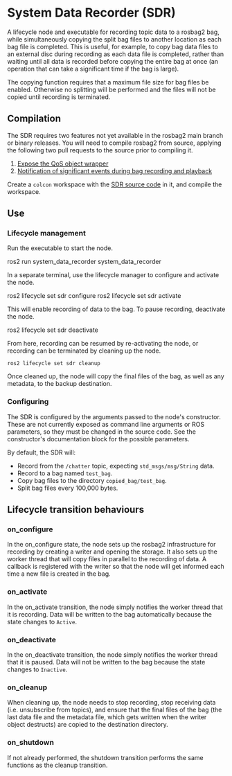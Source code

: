 # System Data Recorder (SDR)


A lifecycle node and executable for recording topic data to a rosbag2 bag, while simultaneously copying the split bag files to another location as each bag file is completed.
This is useful, for example, to copy bag data files to an external disc during recording as each data file is completed, rather than waiting until all data is recorded before copying the entire bag at once (an operation that can take a significant time if the bag is large).

The copying function requires that a maximum file size for bag files be enabled.
Otherwise no splitting will be performed and the files will not be copied until recording is terminated.


## Compilation

The SDR requires two features not yet available in the rosbag2 main branch or binary releases.
You will need to compile rosbag2 from source, applying the following two pull requests to the source prior to compiling it.

1. [Expose the QoS object wrapper](https://github.com/ros2/rosbag2/pull/910)
2. [Notification of significant events during bag recording and playback](https://github.com/ros2/rosbag2/pull/908)

Create a `colcon` workspace with the [SDR source code](https://github.com/osrf/system_data_recorder) in it, and compile the workspace.


## Use

### Lifecycle management

Run the executable to start the node.

   ros2 run system_data_recorder system_data_recorder

In a separate terminal, use the lifecycle manager to configure and activate the node.

   ros2 lifecycle set sdr configure
   ros2 lifecycle set sdr activate

This will enable recording of data to the bag.
To pause recording, deactivate the node.

   ros2 lifecycle set sdr deactivate

From here, recording can be resumed by re-activating the node, or recording can be terminated by cleaning up the node.

    ros2 lifecycle set sdr cleanup

Once cleaned up, the node will copy the final files of the bag, as well as any metadata, to the backup destination.

### Configuring

The SDR is configured by the arguments passed to the node's constructor.
These are not currently exposed as command line arguments or ROS parameters, so they must be changed in the source code.
See the constructor's documentation block for the possible parameters.

By default, the SDR will:

- Record from the `/chatter` topic, expecting `std_msgs/msg/String` data.
- Record to a bag named `test_bag`.
- Copy bag files to the directory `copied_bag/test_bag`.
- Split bag files every 100,000 bytes.


## Lifecycle transition behaviours

### on_configure

In the on_configure state, the node sets up the rosbag2 infrastructure for
recording by creating a writer and opening the storage. It also sets up the
worker thread that will copy files in parallel to the recording of data. A
callback is registered with the writer so that the node will get informed each
time a new file is created in the bag.

### on_activate

In the on_activate transition, the node simply notifies the worker thread that
it is recording. Data will be written to the bag automatically because the
state changes to `Active`.

### on_deactivate

In the on_deactivate transition, the node simply notifies the worker thread
that it is paused. Data will not be written to the bag because the state
changes to `Inactive`.

### on_cleanup

When cleaning up, the node needs to stop recording, stop receiving data (i.e.
unsubscribe from topics), and ensure that the final files of the bag (the last
data file and the metadata file, which gets written when the writer object
destructs) are copied to the destination directory.

### on_shutdown

If not already performed, the shutdown transition performs the same functions
as the cleanup transition.
